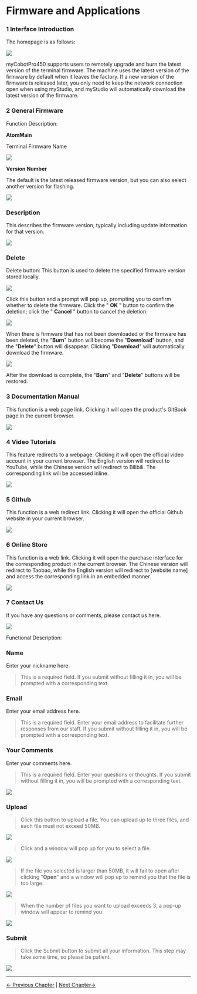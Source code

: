 # Firmware and Applications
### 1 Interface Introduction

The homepage is as follows:

<img src="../../../resources/3-FunctionsAndApplications/5.myBlockly/other/firmware-home.png" />

myCobotPro450 supports users to remotely upgrade and burn the latest version of the terminal firmware. The machine uses the latest version of the firmware by default when it leaves the factory. If a new version of the firmware is released later, you only need to keep the network connection open when using myStudio, and myStudio will automatically download the latest version of the firmware.

### 2 General Firmware

Function Description:

**AtomMain**

Terminal Firmware Name

<img src="../../../resources/3-FunctionsAndApplications/5.myBlockly/other/firmware-home-1.png" />

**Version Number**

The default is the latest released firmware version, but you can also select another version for flashing.

<img src="../../../resources/3-FunctionsAndApplications/5.myBlockly/other/firmware-home-2.png" />

### Description

This describes the firmware version, typically including update information for that version.

<img src="../../../resources/3-FunctionsAndApplications/5.myBlockly/other/firmware-home-3.png" />

### **Delete**

Delete button: This button is used to delete the specified firmware version stored locally.

<img src="../../../resources/3-FunctionsAndApplications/5.myBlockly/other/firmware-home-4.png" />

Click this button and a prompt will pop up, prompting you to confirm whether to delete the firmware. Click the " **OK** " button to confirm the deletion; click the " **Cancel** " button to cancel the deletion.

<img src="../../../resources/3-FunctionsAndApplications/5.myBlockly/other/firmware-home-5.png" />

When there is firmware that has not been downloaded or the firmware has been deleted, the "**Burn**" button will become the "**Download**" button, and the "**Delete**" button will disappear. Clicking "**Download**" will automatically download the firmware.

<img src="../../../resources/3-FunctionsAndApplications/5.myBlockly/other/firmware-home-6.png" />

After the download is complete, the "**Burn**" and "**Delete**" buttons will be restored.

### 3 Documentation Manual

This function is a web page link. Clicking it will open the product's GitBook page in the current browser.

<img src="../../../resources/3-FunctionsAndApplications/5.myBlockly/other/firmware-gitbook.png" />

### 4 Video Tutorials

This feature redirects to a webpage. Clicking it will open the official video account in your current browser. The English version will redirect to YouTube, while the Chinese version will redirect to Bilibili. The corresponding link will be accessed inline.

<img src="../../../resources/3-FunctionsAndApplications/5.myBlockly/other/firmware-video.png" />

### 5 Github

This function is a web redirect link. Clicking it will open the official Github website in your current browser.

<img src="../../../resources/3-FunctionsAndApplications/5.myBlockly/other/firmware-github.png" />


### 6 Online Store

This function is a web link. Clicking it will open the purchase interface for the corresponding product in the current browser. The Chinese version will redirect to Taobao, while the English version will redirect to [website name] and access the corresponding link in an embedded manner.

<img src="../../../resources/3-FunctionsAndApplications/5.myBlockly/other/firmware-shop.png" />

### 7 Contact Us

If you have any questions or comments, please contact us here.

<img src="../../../resources/3-FunctionsAndApplications/5.myBlockly/other/firmware-email.png" />

Functional Description:

### Name

Enter your nickname here.

> This is a required field. If you submit without filling it in, you will be prompted with a corresponding text.

### Email

Enter your email address here.

> This is a required field. Enter your email address to facilitate further responses from our staff. If you submit without filling it in, you will be prompted with a corresponding text.

### Your Comments

Enter your comments here.

> This is a required field. Enter your questions or thoughts. If you submit without filling it in, you will be prompted with a corresponding text.

<img src="../../../resources/3-FunctionsAndApplications/5.myBlockly/other/firmware-email-email.png" />

### Upload

> Click this button to upload a file. You can upload up to three files, and each file must not exceed 50MB.

<img src="../../../resources/3-FunctionsAndApplications/5.myBlockly/other/firmware-email-file2.png" />

> Click and a window will pop up for you to select a file.

<img src="../../../resources/3-FunctionsAndApplications/5.myBlockly/other/firmware-email-file1.png" />

> If the file you selected is larger than 50MB, it will fail to open after clicking "**Open**" and a window will pop up to remind you that the file is too large.

<img src="../../../resources/3-FunctionsAndApplications/5.myBlockly/other/firmware-email-file3.png" />

> When the number of files you want to upload exceeds 3, a pop-up window will appear to remind you.

<img src="../../../resources/3-FunctionsAndApplications/5.myBlockly/other/firmware-email-file.png" />


### Submit

> Click the Submit button to submit all your information. This step may take some time, so please be patient.

<img src="../../../resources/3-FunctionsAndApplications/5.myBlockly/other/firmware-email-submit.png" />

---

[← Previous Chapter](../5.6-quickmove/5.6.1-quickmovefirstuse.md) | [Next Chapter→](../5.8-setting/5.8.1-setting_main.md)